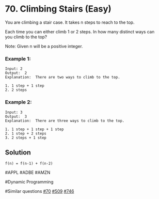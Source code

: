 # 70. Climbing Stairs (Easy)

You are climbing a stair case. It takes n steps to reach to the top.

Each time you can either climb 1 or 2 steps. In how many distinct ways can you climb to the top?

Note: Given n will be a positive integer.


### Example 1:
```
Input: 2
Output:  2
Explanation:  There are two ways to climb to the top.

1. 1 step + 1 step
2. 2 steps
```
### Example 2:
```
Input: 3
Output:  3
Explanation:  There are three ways to climb to the top.

1. 1 step + 1 step + 1 step
2. 1 step + 2 steps
3. 2 steps + 1 step
```

## Solution
```
f(n) = f(n-1) + f(n-2)

```

#APPL #ADBE #AMZN

#Dynamic Programming

#Similar questions [#70](../p070e/README.md) [#509](../p509e/README.md) [#746](../p746e/README.md)
